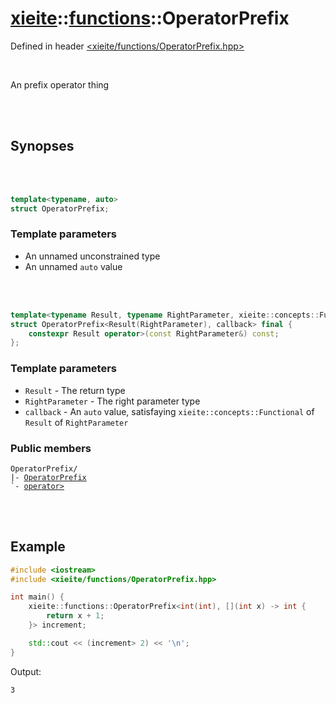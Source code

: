 # [xieite](../../README.md)::[functions](../functions.md)::OperatorPrefix
Defined in header [<xieite/functions/OperatorPrefix.hpp>](../../include/xieite/functions/OperatorPrefix.hpp)

<br/>

An prefix operator thing

<br/><br/>

## Synopses

<br/><br/>

```cpp
template<typename, auto>
struct OperatorPrefix;
```
### Template parameters
- An unnamed unconstrained type
- An unnamed `auto` value

<br/><br/>

```cpp
template<typename Result, typename RightParameter, xieite::concepts::Functional<Result(RightParameter)> auto callback>
struct OperatorPrefix<Result(RightParameter), callback> final {
	constexpr Result operator>(const RightParameter&) const;
};
```
### Template parameters
- `Result` - The return type
- `RightParameter` - The right parameter type
- `callback` - An `auto` value, satisfaying `xieite::concepts::Functional` of `Result` of `RightParameter`
### Public members
<pre><code>OperatorPrefix/
|- <a href="./OperatorPrefix/constructor.md">OperatorPrefix</a>
`- <a href="./OperatorPrefix/operatorMode.md">operator></a>
</code></pre>

<br/><br/>

## Example
```cpp
#include <iostream>
#include <xieite/functions/OperatorPrefix.hpp>

int main() {
	xieite::functions::OperatorPrefix<int(int), [](int x) -> int {
		return x + 1;
	}> increment;

	std::cout << (increment> 2) << '\n';
}
```
Output:
```
3
```
